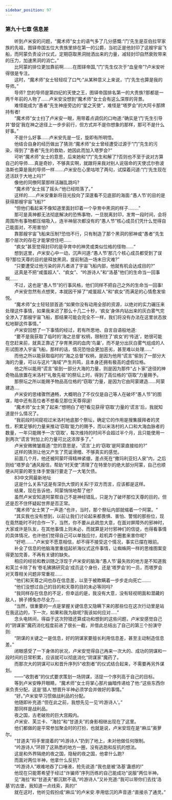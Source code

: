 ```yaml
---
sidebar_position: 97
---
```

### 第九十七章 信息差  


　　听到卢米安的问题，“魔术师”女士的语气多了几分感慨:“门’先生是亚伯拉罕家族的先祖，图铎帝国五位大贵族里排在第一的公爵，当初正是他封印了这艘宇宙飞船，而阿蒙负责设计仪式，定期窃取黑洞抛洒出来的力量，减轻封印自然衰败带来的压力，加速黑洞的消亡。”  
　　比阿蒙的排位更加靠前啊.……在图铎帝国,“门”先生仅次于“血皇帝”?卢米安听得很是专注。  
　　这时，“魔术师”女士轻轻叹了口气:“从某种意义上来说，‘门’先生也算是我的导师。”  
　　导师? 您的导师是第四纪的天使之王，图铎帝国排名第一的大贵族?那都是一两千年前的人物了……卢米安没想到“魔术师”女士会有这么深厚的背景。  
　　难怪能成为“愚者”先生神座旁边的“星之天使”，难怪是“塔罗会”的大阿卡那牌持有者!  
　　“魔术师”女士扫了卢米安一眼，用带着点调侃的口吻道:“确实是‘门’先生引导并‘督促’我在神之途径上一步步前行，但方式并不是你想象的那样，那可不是什么好事。”  
　　不是什么好事……卢米安先是一怔，旋即有所明悟。  
　　他结合自身的经历做出了猜测:“魔术师”女士曾经遭受过源于“门”先生的污染，得到了“愚者”先生的救助，她因此而加入塔罗会?“  
　　可听“魔术师”女士的意思，后来她和“门”先生和解了?否则也不至于说对方算自己的导师..…真是奇妙，不够真实啊，就跟将来我对别人说宿命的天使忒尔弥波洛斯也算是我的导师一样…….卢米安在心里咕哝了两句，试探着问道:“门’先生现在还活跃于大地上吗?”  
　　像他的同僚阿蒙那样活蹦乱跳吗?  
　　“魔术师”女士摇了摇头:“他已经陨落了。”  
　　这样的.…..卢米安重新将目光投向了深邃看不见底部的海面:“愚人节’的目的是获得那艘宇宙飞船?”  
　　“但他们看起来不像知道里面封印着一个孕育中黑洞的样子….….”  
　　那可是真神都无法彻底解决的恐怖事物，一旦脱离封印，发育一段时间，会将周围所有事物都压缩吸入，连半神层次都没有的“愚人节”核心成员们凭什么觉得自己能面对，不用害怕?  
　　靠那艘宇宙飞船来压制?恐怕不行，只有制造了那个黑洞的邪神或“愚者”先生那个层次的存在才能掌控住吧......  
　　“疯女”甚至觉得封印的是孕育中的神灵或类似位格的怪物……“  
　　想到这里，卢米安心中一动，沉声问道:“愚人节’那几个核心成员都受到了误导?那位天尊的目的是释放黑洞，提前制造一场末日灾难?”  
　　“只要遭受过他污染的非凡者进了宇宙飞船内部，他就有机会达成目的?”  
　　这真是不把“咸蛋超人”、“疯女”、“吟游诗人”和“洛基”他们的生命当一回事啊......  
　　不过，这也是“愚人节”的行事风格，他们同样不把自己之外的生命当一回事!  
　　卢米安忽然有点想笑，本就因干掉了“咸蛋超人”和“疯女”而满足的心情愈发愉悦。  
　　“魔术师”女士轻轻颔首道:“如果你没有动用全部的资源，以绝对的实力碾压来处理这件事情，如果我来迟了那么十几二十秒，‘疯女’身体内钻出来的灰白雾气完全渗入了那艘宇宙飞船，那结果可能会完全不一样，我们将没有办法在这里状态放松地聊这件事情。”  
　　卢米安回想了一下事情的经过，若有所思地、自言自语般地道:  
　　“要不是我获取了临时的‘海之总督’权柄，限制住了‘疯女’的‘传送’，她很可能在您赶来前，就真正靠近了孕育黑洞的血肉‘鸟巢’，而不是分出灰白雾气组成的人形试图渗入宇宙飞船，那样的话，情况恐怕会更加恶劣，甚至难以处理……”  
　　而他之所以能获取临时的“海之总督”权柄，是因为他用“谎言”偷到了一部分大海的力量，可以与这片“海域”产生共鸣，且本身还拥有极高的虚假位格。  
　　他之所以能用“谎言”偷到一部分大海的力量，则是因为那件“占卜家”途径的神奇物品放置在米洛村“礼敬先祖”的祭坛上时，得到了高位格的“窃取”力量赐予。  
　　那祭坛之所以能赐予物品高位格的“窃取”力量，是因为它由阿蒙建造……阿蒙建造....  
　　卢米安的思绪骤然通畅，大概明白了不仅仅是自己等人在破坏“愚人节”的图谋，暗中还有高位者不想看见那位天尊得逞!  
　　“魔术师”女士笑了起来:“想明白了吧?看见获得‘窃取’力量的‘谎言’后，我就知道是什么情况了。  
　　“我前段时间窥视过米洛村地底那个祭坛，确定它的作用是搜集膜拜者的灵性，积累足够的力量来推动‘窃取’能力的赐予，而以米洛村的人口和大海血脉者的数量，一年只能赐予一次‘窃取’，每次维持的时间不会超过半个月，且只能使用一到两次“谎言’附加上的力量可比这浓厚多了。”  
　　卢米安微微皱眉道:“您的意思是，‘谎言’上的‘窃取’是阿蒙直接给的?”  
　　这样的猜测让他又产生了荒诞滑稽、不够真实的感觉。  
　　前面几个月，他还被阿蒙吓得精神紧绷，差点死在“撒玛利亚妇人泉”内，之后则给“塔罗会”通风报信，帮助“时天使”清理了在特里尔的绝大部分阿蒙，自己也顺便从阿蒙的寄生体手里强行要走了一大笔欠债。  
　　83中文网最新地址  
　　这是什么关系?这是有深仇大恨的关系!于双方而言，应该都是这样。  
　　结果，现在告诉他，阿蒙悄悄地帮了他?  
　　虽然卢米安知道阿蒙帮自己不是神经错乱，只是为了破坏那位天尊的目的，但还是忍不住怀疑起世界是否正常。  
　　“魔术师”女士笑了一声道:“也许，当时，那个祭坛内部就缩着一个阿蒙。“  
　　“其实我也没有想到，以前让我们讨论起来都畏惧、害怕、警惕的那些位，现在竟然能时不时合作一下，当然，你不要从此疏忽大意，在面对屏障外的邪神时，大家或许是队友，在其他事情上则未必，而就算是对付邪神们的信徒，也得看事情的具体情况，也许他们觉得自己可以单独应付，趁机弄个圈套来害你呢?  
　　“好吧....…”卢米安不愿意相信，却不得不接受这个情况，事实已摆在眼前。  
　　补全了信息的他脑海里重组起祈海仪式这件事情，让蜘蛛网一样的思维图案变得更加完善，不再有关键的缺失。  
　　相应的经验和教训随之浮现于卢米安的脑海:“愚人节’最失败的地方是不知道我和芙兰卡除了有‘卷毛狒狒研究会’成员这个身份，还是‘塔罗会’的一员，而塔罗会对天尊相关问题非常重视......  
　　“他们和天尊之间也存在信息差，以至于被欺瞒着一步步走向死亡…....  
　　“他们没想过自己的目的和天尊的目的未必等同吗?  
　　“我同样存在信息的不足，但幸运的是，我没有大意，没有轻视明面和潜藏的敌人，狮子搏兔亦尽全力....  
　　“当然，很重要的一点是掌握关键信息又隐瞒下来的那些位在这次行动里是站在我这边的，下一次，如果和我为敌呢?我该如何应对.....”  
　　念头电转间，得益于这次狩猎还算成功和想到的这些问题，卢米安感觉自己的“阴谋家”魔药消化程度前进了很长一截，并借此总结出了自己的第三个扮演守则:  
　　“阴谋的关键之一是信息，好的阴谋家要擅长利用信息差，甚至主动制造信息差。”  
　　闭眼感受了一下身体的状况，卢米安觉得自己再来一次大的、成功的阴谋和一段时间的日常积累，应该就可以彻底消化“阴谋家”魔药了。  
　　而那次大的阴谋可以和晋升序列5“收割者”的仪式结合起来，不需要再另外谋划。  
　　——“收割者”的仪式要求策划一场阴谋，活捉一个序列高于自己的目标。  
　　等到卢米安睁开眼睛，“魔术师”女士将掌心那片幽暗传递给了他:“这些东西你来负责分配，这是‘猎人’想晋升半神必须学会并做好的事情。”  
　　“好。”卢米安早习惯做战利品的分配。  
　　他随即补充道:“但在此之前，我想先见一见‘吟游诗人’。”  
　　那同样是战利品。  
　　夜之国，古老破败的巨大宫殿内。  
　　卢米安、芙兰卡、“海拉”和“甘道夫”的身影相继出现在了这里。  
　　他们都做的是平常参加聚会时的打扮，也就是说，卢米安现在是“麻瓜”奥萝尔。  
　　“甘道夫”将手里提着的“吟游诗人”扔到了地上，未对他做任何限制。  
　　“吟游诗人”环顾了这熟悉的地方一圈，没有逃跑和反抗的想法。  
　　这是和外界隔绝的夜之国，隐秘的夜之国，他拿什么跑?  
　　而面对两位半神，他拿什么反抗?  
　　“吟游诗人”艰难地吞了口唾液，抢先说道:“我也是被‘洛基’蛊惑的!”  
　　他现在只能寄希望于经过“诈骗师”序列历练的自己能成功“说服”两位半神。  
　　见“海拉”和“甘道夫”都沉默不语,“吟游诗人”又补充道:“我可以带你们去找‘洛基’的古堡，我知道一点线索，真的!”  
　　就在这时，他听见假扮成“麻瓜”的卢米安.李用低沉的声音道:“直接杀了通灵。”  
